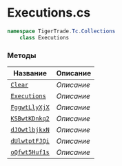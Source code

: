 
# Executions.cs
```csharp
namespace TigerTrade.Tc.Collections  
    class Executions
```

### Методы
| Название | Описание |
| --- | --- |
| [`Clear`](./Методы/Clear.md) | *Описание* |
| [`Executions`](./Методы/Executions.md) | *Описание* |
| [`FggwtLlyXjX`](./Методы/FggwtLlyXjX.md) | *Описание* |
| [`KSBwtKDnkq2`](./Методы/KSBwtKDnkq2.md) | *Описание* |
| [`dJOwtlbjkxN`](./Методы/dJOwtlbjkxN.md) | *Описание* |
| [`dUlwtptFJQi`](./Методы/dUlwtptFJQi.md) | *Описание* |
| [`oQfwt5Huf1s`](./Методы/oQfwt5Huf1s.md) | *Описание* |
